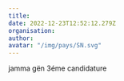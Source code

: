 ```yaml
---
title: 
date: 2022-12-23T12:52:12.279Z
organisation: 
author: 
avatar: "/img/pays/SN.svg"
---
```


jamma gën 3éme candidature 